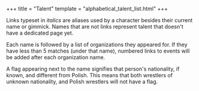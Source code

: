 +++
title = "Talent"
template = "alphabetical_talent_list.html"
+++

Links typeset in _italics_ are aliases used by a character besides their current name or gimmick. Names that are not links represent talent that doesn't have a dedicated page yet.

Each name is followed by a list of organizations they appeared for. If they have less than 5 matches (under that name), numbered links to events will be added after each organization name.

A flag appearing next to the name signifies that person's nationality, if known, and different from Polish. This means that both wrestlers of unknown nationality, and Polish wrestlers will not have a flag.
